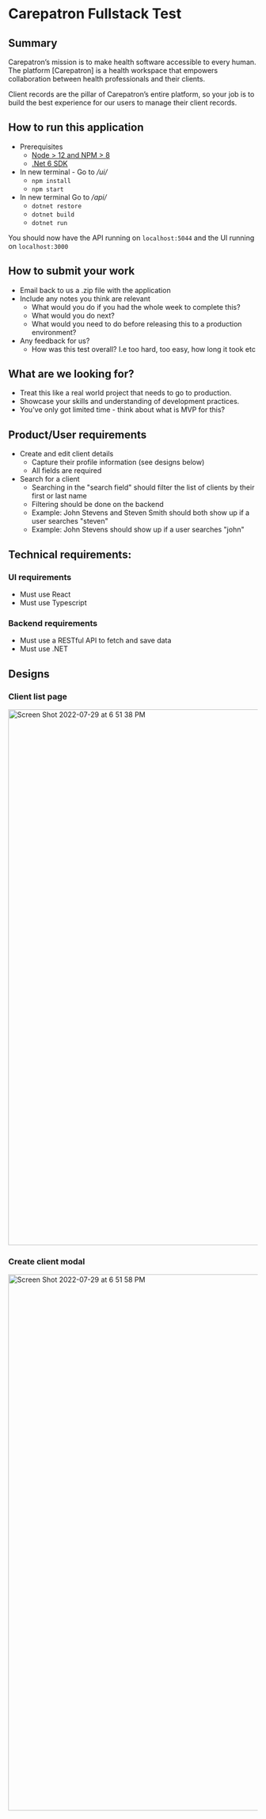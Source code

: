 # Carepatron Fullstack Test

## Summary
Carepatron’s mission is to make health software accessible to every human.
The platform [Carepatron] is a health workspace that empowers collaboration between health professionals and their clients.

Client records are the pillar of Carepatron’s entire platform, so your job is to build the best experience for our users to manage their client records.

## How to run this application
- Prerequisites
  - [Node > 12 and NPM > 8](https://nodejs.org/en/download/)
  - [.Net 6 SDK](https://dotnet.microsoft.com/en-us/download/dotnet/6.0)
- In new terminal - Go to */ui/*
  - `npm install`
  - `npm start`
- In new terminal Go to */api/*
  - `dotnet restore`
  - `dotnet build`
  - `dotnet run`

You should now have the API running on `localhost:5044` and the UI running on `localhost:3000`

## How to submit your work
- Email back to us a .zip file with the application
- Include any notes you think are relevant
  - What would you do if you had the whole week to complete this?
  - What would you do next?
  - What would you need to do before releasing this to a production environment? 
- Any feedback for us?
  - How was this test overall? I.e too hard, too easy, how long it took etc

## What are we looking for? 
- Treat this like a real world project that needs to go to production. 
- Showcase your skills and understanding of development practices. 
- You've only got limited time - think about what is MVP for this?
 
## Product/User requirements
- Create and edit client details
  - Capture their profile information (see designs below)
  - All fields are required
- Search for a client
  - Searching in the "search field" should filter the list of clients by their first or last name
  - Filtering should be done on the backend
  - Example: John Stevens and Steven Smith should both show up if a user searches "steven"
  - Example: John Stevens should show up if a user searches "john"

## Technical requirements:

### UI requirements
- Must use React
- Must use Typescript

### Backend requirements
- Must use a RESTful API to fetch and save data
- Must use .NET

## Designs

### Client list page
<img width="1082" alt="Screen Shot 2022-07-29 at 6 51 38 PM" src="https://user-images.githubusercontent.com/14010084/181700473-a9177884-070a-4211-b14d-0a008eb78482.png">

### Create client modal
<img width="1083" alt="Screen Shot 2022-07-29 at 6 51 58 PM" src="https://user-images.githubusercontent.com/14010084/181700544-b2ea60fd-2dbd-491b-9197-282638143080.png">
